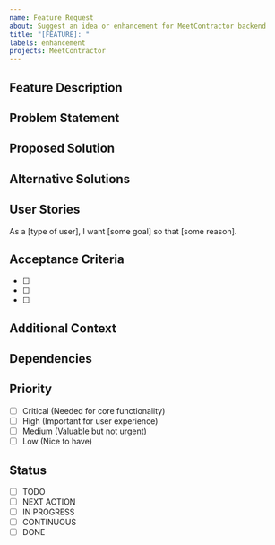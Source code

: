 ```yaml
---
name: Feature Request
about: Suggest an idea or enhancement for MeetContractor backend
title: "[FEATURE]: "
labels: enhancement
projects: MeetContractor
---
```


<!-- This template is for requesting features for the MeetContractor. -->

## Feature Description
<!-- A clear and concise description of the feature you're requesting -->

## Problem Statement
<!-- Describe the problem this feature would solve or the value it would add -->

## Proposed Solution
<!-- Describe the solution you'd like -->

## Alternative Solutions
<!-- Describe alternative solutions or features you've considered -->

## User Stories
<!-- How would this feature be used? Include user stories if applicable -->
As a [type of user], I want [some goal] so that [some reason].

## Acceptance Criteria
<!-- What conditions should be satisfied for this feature to be considered complete? -->
- [ ] 
- [ ] 
- [ ] 

## Additional Context
<!-- Add any other context, mockups, or examples about the feature here -->

## Dependencies
<!-- Any dependencies or prerequisites for this feature -->

## Priority
<!-- How important is this feature? -->
- [ ] Critical (Needed for core functionality)
- [ ] High (Important for user experience)
- [ ] Medium (Valuable but not urgent)
- [ ] Low (Nice to have)

## Status
<!-- Project board status - one will be checked or set by maintainers -->
- [ ] TODO
- [ ] NEXT ACTION
- [ ] IN PROGRESS
- [ ] CONTINUOUS
- [ ] DONE